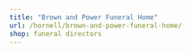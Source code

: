 ```yaml
---
title: "Brown and Power Funeral Home"
url: /hornell/brown-and-power-funeral-home/
shop: funeral directors
---
```

